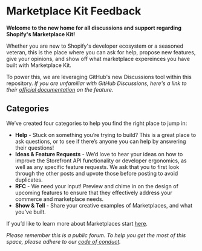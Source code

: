 # Marketplace Kit Feedback

**Welcome to the new home for all discussions and support regarding Shopify's Marketplace Kit!**

Whether you are new to Shopify's developer ecosystem or a seasoned veteran, this is the place where you can ask for help, propose new features, give your opinions, and show off what marketplace expereinces you have built with Marketplace Kit. 

To power this, we are leveraging GitHub's new Discussions tool within this repository. *If you are unfamiliar with GitHub Discussions, here's a link to their [official documentation](https://docs.github.com/en/discussions) on the feature.*
 
## Categories

We’ve created four categories to help you find the right place to jump in:
* **Help** - Stuck on something you’re trying to build? This is a great place to ask questions, or to see if there’s anyone you can help by answering their questions! 
* **Ideas & Feature Requests** - We’d love to hear your ideas on how to improve the Storefront API functionality or developer ergonomics, as well as any specific feature requests. We ask that you to first look through the other posts and upvote those before posting to avoid duplicates.
* **RFC** - We need your input! Preview and chime in on the design of upcoming features to ensure that they effectively address your commerce and marketplace needs.
* **Show & Tell** - Share your creative examples of Marketplaces, and what you’ve built.
 
If you’d like to learn more about Marketplaces start [here](https://shopify.dev/marketplaces).

*Please remember this is a public forum. To help you get the most of this space, please adhere to our [code of conduct](https://github.com/Shopify/marketplace-kit-feedback/CODE_OF_CONDUCT.md).* 
